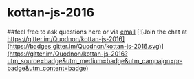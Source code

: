# kottan-js-2016
##feel free to ask questions here or via [email](feanorfeanturi@gmail.com)
[![Join the chat at https://gitter.im/Quodnon/kottan-js-2016](https://badges.gitter.im/Quodnon/kottan-js-2016.svg)](https://gitter.im/Quodnon/kottan-js-2016?utm_source=badge&utm_medium=badge&utm_campaign=pr-badge&utm_content=badge)